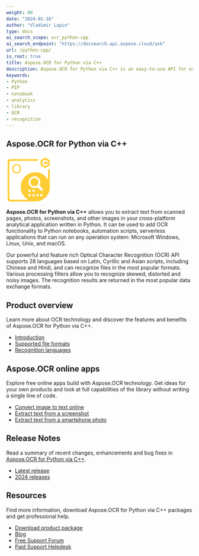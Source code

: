 ```yaml
---
weight: 80
date: "2024-01-16"
author: "Vladimir Lapin"
type: docs
ai_search_scope: ocr_python-cpp
ai_search_endpoint: "https://docsearch.api.aspose.cloud/ask"
url: /python-cpp/
is_root: true
title: Aspose.OCR for Python via C++
description: Aspose.OCR for Python via C++ is an easy-to-use API for extracting text from scanned pages, photos, screenshots, and other images in your cross-platform analytical application written in Python.
keywords:
- Python
- PIP
- notebook
- analytics
- library
- OCR
- recognition
---
```


## Aspose.OCR for Python via C++

![Aspose.OCR for Python via C++](aspose-ocr-python-cpp.png)

**Aspose.OCR for Python via C++** allows you to extract text from scanned pages, photos, screenshots, and other images in your cross-platform analytical application written in Python. It can be used to add OCR functionality to Python notebooks, automation scripts, serverless applications that can run on any operation system: Microsoft Windows, Linux, Unix, and macOS.

Our powerful and feature rich Optical Character Recognition (OCR) API supports 28 languages based on Latin, Cyrillic and Asian scripts, including Chinese and Hindi, and can recognize files in the most popular formats. Various processing filters allow you to recognize skewed, distorted and noisy images. The recognition results are returned in the most popular data exchange formats.

## Product overview

Learn more about OCR technology and discover the features and benefits of Aspose.OCR for Python via C++.

- [Introduction](/ocr/python-cpp/product-overview/)
- [Supported file formats](/ocr/python-cpp/supported-file-formats/)
- [Recognition languages](/ocr/python-cpp/recognition-languages/)

## Aspose.OCR online apps

Explore free online apps build with Aspose.OCR technology. Get ideas for your own products and look at full capabilities of the library without writing a single line of code.

- [Convert image to text online](https://products.aspose.app/ocr/scan-image)
- [Extract text from a screenshot](https://products.aspose.app/ocr/screenshot-ocr)
- [Extract text from a smartphone photo](https://products.aspose.app/ocr/photo-scanner)

## Release Notes

Read a summary of recent changes, enhancements and bug fixes in [Aspose.OCR for Python via C++](https://releases.aspose.com/ocr/python-cpp/release-notes/).

- [Latest release](https://releases.aspose.com/ocr/python-cpp/release-notes/latest/)
- [2024 releases](https://releases.aspose.com/ocr/python-cpp/release-notes/2024/)

## Resources

Find more information, download Aspose.OCR for Python via C++ packages and get professional help.

- [Download product package](https://releases.aspose.com/ocr/python-cpp/)
- [Blog](https://blog.aspose.com/category/ocr/)
- [Free Support Forum](https://forum.aspose.com/c/ocr/16)
- [Paid Support Helpdesk](https://helpdesk.aspose.com/)

